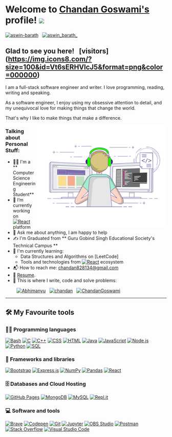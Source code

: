 # Welcome to [Chandan Goswami's](https://Abhimanyu0p) profile!  <img src="https://media.giphy.com/media/hvRJCLFzcasrR4ia7z/giphy.gif" width="25px"></a>

<a href="https://www.linkedin.com/in/chandan-goswami-58777b250" target="_blank"><img align="center" src="https://raw.githubusercontent.com/rahuldkjain/github-profile-readme-generator/master/src/images/icons/Social/linked-in-alt.svg" alt="aswin-barath" height="30" width="40" /></a>
&nbsp;
<a href=" https://www.instagram.com/ig__abhimanyu___?igsh=MXBsZWl6N2FpN2lqZw==" target="_blank"><img align="center" src="https://raw.githubusercontent.com/rahuldkjain/github-profile-readme-generator/master/src/images/icons/Social/instagram.svg" alt="aswin_barath_" height="30" width="40" /></a>

 



## Glad to see you here! &nbsp; [visitors] (https://img.icons8.com/?size=100&id=Vt6sERHVlcJ5&format=png&color=000000)
I am a full-stack software engineer and writer. I love programming, reading, writing and speaking.

As a software engineer, I enjoy using my obsessive attention to detail, and my unequivocal love for making things that change the world.

That's why I like to make things that make a difference.
 

<img align="right" alt="GIF" src="https://github.com/AswinBarath/AswinBarath/blob/master/coding.gif?raw=true" width="408" height="318" />

### Talking about Personal Stuff:

- 👨‍🎓 I'm a ** Computer Science Engineering Student**
- 🔭 I’m currently working on <a href="#"><img alt="React" src="https://img.shields.io/badge/React-20232a.svg?logo=react&logoColor=%2361DAFB"></a> platform
- 💬 Ask me about anything, I am happy to help
- ✍ I'm Graduated from ** Guru Gobind Singh Educational Society's Technical Campus **  
- 🌱 I'm currently learning:
  - Data Structures and Algorithms on [LeetCode]
  - Tools and technologies from <a href="#"><img alt="React" src="https://img.shields.io/badge/React-20232a.svg?logo=react&logoColor=%2361DAFB"></a> ecosystem
- 📬 How to reach me: [chandan828134@gmail.com](mailto:chandan828134@gmail.com)
- 📝 [Resume](https://drive.google.com/file/d/1Niz4y_o53t2WNxQirmZQD9AV7Z6FqY-d/view?usp=drive_link).
- 💪 This is where I write, code and solve problems:

&nbsp;&nbsp;&nbsp;&nbsp;&nbsp;&nbsp;&nbsp;&nbsp;
<a href="https://github.com/Abhimanyu0p" target="_blank"><img align="center" src="https://raw.githubusercontent.com/rahuldkjain/github-profile-readme-generator/master/src/images/icons/Social/github.svg" alt="Abhimanyu" height="30" width="40" /></a>
&nbsp;
<a href="https://leetcode.com/u/__ab_himanyu__/" target="_blank"><img align="center" src="https://raw.githubusercontent.com/rahuldkjain/github-profile-readme-generator/master/src/images/icons/Social/leet-code.svg" alt="chandan" height="30" width="40" /></a>
&nbsp;
<a href="https://www.hackerrank.com/profile/chandangoswami81" target="_blank"><img align="center" src="https://raw.githubusercontent.com/rahuldkjain/github-profile-readme-generator/master/src/images/icons/Social/hackerrank.svg" alt="ChandanGoswami" height="30" width="40" /></a>


---

## 🛠️ My Favourite tools

### 👨‍💻 Programming languages

<p>
    <a href="#"><img alt="Bash" src="https://img.shields.io/badge/Bash-121011.svg?logo=gnu-bash&logoColor=white"></a>
    <a href="#"><img alt="C" src="https://custom-icon-badges.herokuapp.com/badge/C-03599C.svg?logo=c-in-hexagon&logoColor=white"></a>
    <a href="#"><img alt="C++" src="https://custom-icon-badges.herokuapp.com/badge/C++-9C033A.svg?logo=cpp2&logoColor=white"></a>
    <a href="#"><img alt="CSS" src="https://img.shields.io/badge/CSS-1572B6.svg?logo=css3&logoColor=white"></a>
    <a href="#"><img alt="HTML" src="https://img.shields.io/badge/HTML-E34F26.svg?logo=html5&logoColor=white"></a>
    <a href="#"><img alt="Java" src="https://img.shields.io/badge/Java-007396.svg?logo=java&logoColor=white"></a>
    <a href="#"><img alt="JavaScript" src="https://img.shields.io/badge/JavaScript-F7DF1E.svg?logo=javascript&logoColor=black"></a>
    <a href="#"><img alt="Node.js" src="https://img.shields.io/badge/Node.js-43853D.svg?logo=node.js&logoColor=white"></a>
    <a href="#"><img alt="Python" src="https://img.shields.io/badge/Python-14354C.svg?logo=python&logoColor=white"></a>
    <a href="#"><img alt="SQL" src="https://custom-icon-badges.herokuapp.com/badge/SQL-025E8C.svg?logo=database&logoColor=white"></a>
    
</p>

### 🧰 Frameworks and libraries

<p>
    <a href="#"><img alt="Bootstrap" src="https://img.shields.io/badge/Bootstrap-7952B3.svg?logo=bootstrap&logoColor=white"></a>
    <a href="#"><img alt="Express.js" src="https://img.shields.io/badge/Express.js-404d59.svg?logo=express&logoColor=white"></a>
    <a href="#"><img alt="NumPy" src="https://img.shields.io/badge/Numpy-013243.svg?logo=numpy&logoColor=white"></a>
    <a href="#"><img alt="Pandas" src="https://img.shields.io/badge/Pandas-150458.svg?logo=pandas&logoColor=white"></a>
    <a href="#"><img alt="React" src="https://img.shields.io/badge/React-20232a.svg?logo=react&logoColor=%2361DAFB"></a>
</p>

### 🗄️ Databases and Cloud Hosting

<p>
    <a href="#"><img alt="GitHub Pages" src="https://img.shields.io/badge/GitHub%20Pages-327FC7.svg?logo=github&logoColor=white"></a> 
    <a href="#"><img alt="MongoDB" src ="https://img.shields.io/badge/MongoDB-4ea94b.svg?logo=mongodb&logoColor=white"></a>
    <a href="#"><img alt="MySQL" src="https://img.shields.io/badge/MySQL-00f.svg?logo=mysql&logoColor=white"></a>
    <a href="#"><img alt="Repl.it" src="https://img.shields.io/badge/Repl.it-0D101E.svg?logo=Replit&logoColor=white"></a>
</p>

### 💻 Software and tools

<p>
    <a href="#"><img alt="Brave" src="https://img.shields.io/badge/-Brave-FB542B?logo=brave&logoColor=white"></a>
    <a href="#"><img alt="Codepen" src="https://img.shields.io/badge/Codepen-000000.svg?logo=codepen&logoColor=white"></a>
    <a href="#"><img alt="Git" src="https://img.shields.io/badge/Git-F05033.svg?logo=git&logoColor=white"></a>
    <a href="#"><img alt="Jupyter" src="https://img.shields.io/badge/Jupyter-F37626.svg?logo=Jupyter&logoColor=white"></a>
    <a href="#"><img alt="OBS Studio" src="https://img.shields.io/badge/-OBS%20Studio-302E31?logo=obs-studio&logoColor=white"></a>
    <a href="#"><img alt="Postman" src="https://img.shields.io/badge/Postman-FF6C37?logo=postman&logoColor=white"></a>
    <a href="#"><img alt="Stack Overflow" src="https://img.shields.io/badge/-Stack%20Overflow-FE7A16?logo=stack-overflow&logoColor=white"></a>
    <a href="#"><img alt="Visual Studio Code" src="https://img.shields.io/badge/Visual%20Studio%20Code-0078d7.svg?logo=visual-studio-code&logoColor=white"></a>
</p>

 
